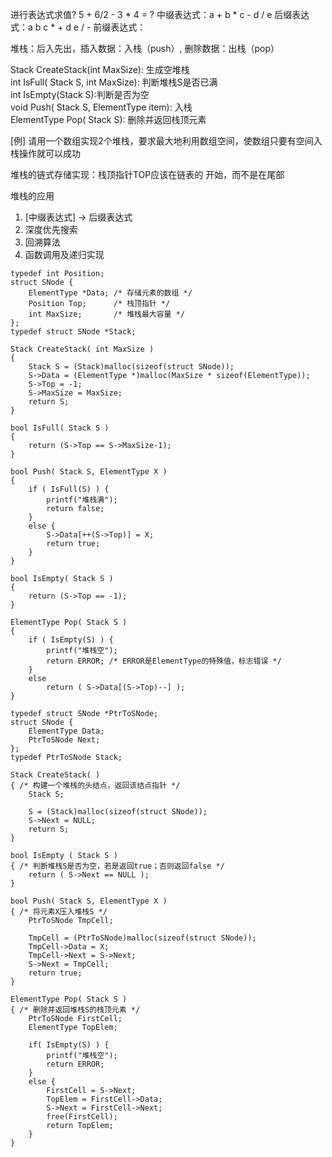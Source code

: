 
进行表达式求值?
5 + 6/2 - 3 * 4 = ?
中缀表达式：a + b * c - d / e
后缀表达式：a b c * + d e / -
前缀表达式：

堆栈：后入先出，插入数据：入栈（push）, 删除数据：出栈（pop）

Stack CreateStack(int MaxSize): 生成空堆栈  
int IsFull( Stack S, int MaxSize): 判断堆栈S是否已满  
int IsEmpty(Stack S):判断是否为空  
void Push( Stack S, ElementType item): 入栈  
ElementType Pop( Stack S): 删除并返回栈顶元素   

[例] 请用一个数组实现2个堆栈，要求最大地利用数组空间，使数组只要有空间入栈操作就可以成功  

堆栈的链式存储实现：栈顶指针TOP应该在链表的 开始，而不是在尾部

堆栈的应用
1. [中缀表达式] -> 后缀表达式
2. 深度优先搜索
3. 回溯算法
4. 函数调用及递归实现

```
typedef int Position;
struct SNode {
    ElementType *Data; /* 存储元素的数组 */
    Position Top;      /* 栈顶指针 */
    int MaxSize;       /* 堆栈最大容量 */
};
typedef struct SNode *Stack;

Stack CreateStack( int MaxSize )
{
    Stack S = (Stack)malloc(sizeof(struct SNode));
    S->Data = (ElementType *)malloc(MaxSize * sizeof(ElementType));
    S->Top = -1;
    S->MaxSize = MaxSize;
    return S;
}

bool IsFull( Stack S )
{
    return (S->Top == S->MaxSize-1);
}

bool Push( Stack S, ElementType X )
{
    if ( IsFull(S) ) {
        printf("堆栈满");
        return false;
    }
    else {
        S->Data[++(S->Top)] = X;
        return true;
    }
}

bool IsEmpty( Stack S )
{
    return (S->Top == -1);
}

ElementType Pop( Stack S )
{
    if ( IsEmpty(S) ) {
        printf("堆栈空");
        return ERROR; /* ERROR是ElementType的特殊值，标志错误 */
    }
    else 
        return ( S->Data[(S->Top)--] );
}
```
```
typedef struct SNode *PtrToSNode;
struct SNode {
    ElementType Data;
    PtrToSNode Next;
};
typedef PtrToSNode Stack;

Stack CreateStack( ) 
{ /* 构建一个堆栈的头结点，返回该结点指针 */
    Stack S;

    S = (Stack)malloc(sizeof(struct SNode));
    S->Next = NULL;
    return S;
}

bool IsEmpty ( Stack S )
{ /* 判断堆栈S是否为空，若是返回true；否则返回false */
    return ( S->Next == NULL );
}

bool Push( Stack S, ElementType X )
{ /* 将元素X压入堆栈S */
    PtrToSNode TmpCell;

    TmpCell = (PtrToSNode)malloc(sizeof(struct SNode));
    TmpCell->Data = X;
    TmpCell->Next = S->Next;
    S->Next = TmpCell;
    return true;
}

ElementType Pop( Stack S )  
{ /* 删除并返回堆栈S的栈顶元素 */
    PtrToSNode FirstCell;
    ElementType TopElem;

    if( IsEmpty(S) ) {
        printf("堆栈空"); 
        return ERROR;
    }
    else {
        FirstCell = S->Next; 
        TopElem = FirstCell->Data;
        S->Next = FirstCell->Next;
        free(FirstCell);
        return TopElem;
    }
}
```
